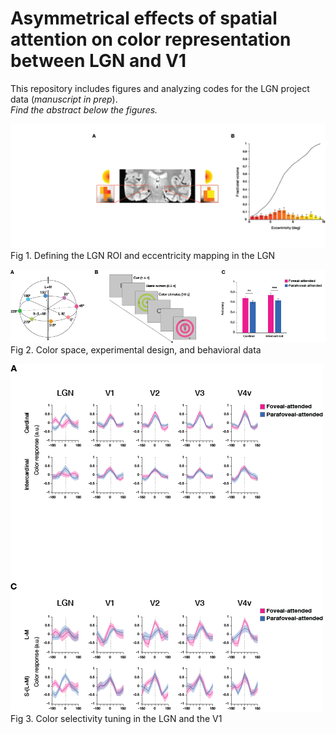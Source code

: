 # Asymmetrical effects of spatial attention on color representation between LGN and V1

This repository includes figures and analyzing codes for the LGN project data (*manuscript in prep*).  
*Find the abstract below the figures.*

![ROIdef](https://github.com/JiyeongHa/colorLGN/blob/master/LGN_eccentricity_mapping.png)  
Fig 1. Defining the LGN ROI and eccentricity mapping in the LGN

![Experimental design](https://github.com/JiyeongHa/colorLGN/blob/master/LGN_experimental_design.png)  
Fig 2. Color space, experimental design, and behavioral data

![Creating stimuli](https://github.com/JiyeongHa/colorLGN/blob/master/LGN_V1_tuning.png)  
Fig 3. Color selectivity tuning in the LGN and the V1
